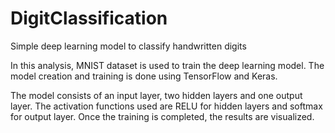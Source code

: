 # DigitClassification
Simple deep learning model to classify handwritten digits

In this analysis, MNIST dataset is used to train the deep learning model. The model creation and training is done using TensorFlow and Keras.

The model consists of an input layer, two hidden layers and one output layer.
The activation functions used are RELU for hidden layers and softmax for output layer. Once the training is completed, the results are visualized.
